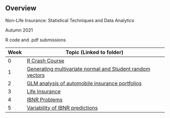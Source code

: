 ## Overview

Non-Life Insurance: Statistical Techniques and Data Analytics  

Autumn 2021  

R code and .pdf submissions

<table>
<thead>
<tr class="header">
<th>Week</th>
<th>Topic (Linked to folder)</th>
</tr>
</thead>
<tbody>
<tr class="odd">
<td>0</td>
<td><a href="https://github.com/phase-plane/nli/tree/master/Week%200">R Crash Course</a></td>
</tr>
<tr class="even">
<td>1</td>
<td><a href="https://github.com/phase-plane/nli/tree/master/Week%201">Generating multivariate normal and Student random vectors</a></td>
</tr>
<tr class="odd">
<td>2</td>
<td><a href="https://github.com/phase-plane/nli/tree/master/Week%202">GLM analysis of automobile insurance portfolios</a></td>
</tr>
<tr class="even">
<td>3</td>
<td><a href="https://github.com/phase-plane/nli/tree/master/Week%203">Life Insurance</a></td>
</tr>
<tr class="odd">
<td>4</td>
<td><a href="https://github.com/phase-plane/nli/tree/master/Week%204">IBNR Problems</a></td>
</tr>
<tr class="even">
<td>5</td>
<td><a href="https://github.com/phase-plane/nli/tree/master/Week%205">Variability of IBNR predictions</a></td>
</tr>
</tbody>
</table>
